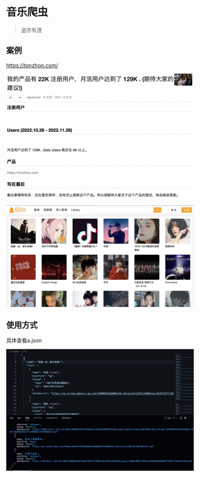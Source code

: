 # 音乐爬虫

> 盗亦有道

## 案例

https://tonzhon.com/

![](2022-12-08-03-36-07.png)

![](2022-12-08-03-36-36.png)
## 使用方式

具体查看a.json

![](2022-12-08-03-31-23.png)